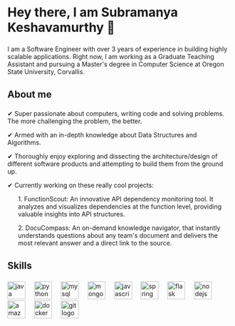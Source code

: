 <h1 align="left">Hey there, I am Subramanya Keshavamurthy 👋</h1>

###

<p align="left">I am a Software Engineer with over 3 years of experience in building highly scalable applications. Right now, I am working as a Graduate Teaching Assistant and pursuing a Master's degree in Computer Science at Oregon State University, Corvallis.</p>

###

<h2 align="left">About me</h2>

###

<div align="left"><p>✔︎ Super passionate about computers, writing code and solving problems. The more challenging the problem, the better.</p> <p>✔︎ Armed with an in-depth knowledge about Data Structures and Algorithms.</p> <p>✔︎ Thoroughly enjoy exploring and dissecting the architecture/design of different software products and attempting to build them from the ground up.</p> <p>✔︎ Currently working on these really cool projects:<ul>1. FunctionScout: An innovative API dependency monitoring tool. It analyzes and visualizes dependencies at the function level, providing valuable insights into API structures.</ul> <ul>2. DocuCompass: An on-demand knowledge navigator, that instantly understands questions about any team's document and delivers the most relevant answer and a direct link to the source.</ul></p></div>

###

<h2 align="left">Skills</h2>

###

<div align="left">
  <img src="https://cdn.jsdelivr.net/gh/devicons/devicon/icons/java/java-original.svg" height="40" alt="java logo"  />
  <img width="12" />
  <img src="https://cdn.jsdelivr.net/gh/devicons/devicon/icons/python/python-original.svg" height="40" alt="python logo"  />
  <img width="12" />
  <img src="https://cdn.jsdelivr.net/gh/devicons/devicon/icons/mysql/mysql-original.svg" height="40" alt="mysql logo"  />
  <img width="12" />
  <img src="https://cdn.jsdelivr.net/gh/devicons/devicon/icons/mongodb/mongodb-original.svg" height="40" alt="mongodb logo"  />
  <img width="12" />
  <img src="https://cdn.jsdelivr.net/gh/devicons/devicon/icons/javascript/javascript-original.svg" height="40" alt="javascript logo"  />
  <img width="12" />
  <img src="https://cdn.jsdelivr.net/gh/devicons/devicon/icons/spring/spring-original.svg" height="40" alt="spring logo"  />
  <img width="12" />
  <img src="https://cdn.jsdelivr.net/gh/devicons/devicon/icons/flask/flask-original.svg" height="40" alt="flask logo"  />
  <img width="12" />
  <img src="https://cdn.jsdelivr.net/gh/devicons/devicon/icons/nodejs/nodejs-original.svg" height="40" alt="nodejs logo"  />
  <img width="12" />
  <img src="https://cdn.jsdelivr.net/gh/devicons/devicon/icons/amazonwebservices/amazonwebservices-original.svg" height="40" alt="amazonwebservices logo"  />
  <img width="12" />
  <img src="https://cdn.jsdelivr.net/gh/devicons/devicon/icons/docker/docker-original.svg" height="40" alt="docker logo"  />
  <img width="12" />
  <img src="https://cdn.jsdelivr.net/gh/devicons/devicon/icons/git/git-original.svg" height="40" alt="git logo"  />
</div>

###
